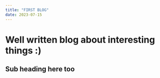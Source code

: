 ```yaml
---
title: "FIRST BLOG"
date: 2023-07-15
---
```

# Well written blog about interesting things :)
## Sub heading here too
